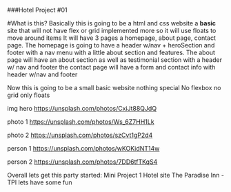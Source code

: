 ###Hotel Project #01

#What is this?
Basically this is going to be a html and css website a **basic** site that will not have flex or grid implemented more so it will use floats to move around items
It will have 3 pages a homepage, about page, contact page.
The homepage is going to have a header w/nav + heroSection and footer with a nav menu with a little about section and features.
The about page will have an about section as well as testimonial section with a header w/ nav and footer
the contact page will have a form and contact info with header w/nav and footer

Now this is going to be a small basic website nothing special
No flexbox
no grid
only floats

img hero
https://unsplash.com/photos/CxiJt88QJdQ

photo 1
https://unsplash.com/photos/Ws_6Z7HH1Lk

photo 2
https://unsplash.com/photos/szCvt1gP2d4

person 1
https://unsplash.com/photos/wKOKidNT14w

person 2
https://unsplash.com/photos/7DD6tfTKqS4

Overall lets get this party started:
Mini Project 1
Hotel site
The Paradise Inn - TPI
lets have some fun

